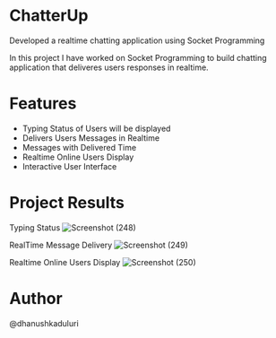 # ChatterUp
Developed a realtime chatting application using Socket Programming

In this project I have worked on Socket Programming to build chatting application that deliveres users responses in realtime.

# Features
- Typing Status of Users will be displayed
- Delivers Users Messages in Realtime
- Messages with Delivered Time
- Realtime Online Users Display
- Interactive User Interface

# Project Results

Typing Status
![Screenshot (248)](https://github.com/dhanushkaduluri/ChatterUp/assets/141426818/e22cd419-a201-464b-ab0d-8a0eb5aff7d8)

RealTime Message Delivery
![Screenshot (249)](https://github.com/dhanushkaduluri/ChatterUp/assets/141426818/ab0875a3-0a84-45a6-8d11-0b6b64a53772)

Realtime Online Users Display
![Screenshot (250)](https://github.com/dhanushkaduluri/ChatterUp/assets/141426818/895bd384-0735-40cb-a022-68ace581613a)

# Author
@dhanushkaduluri
